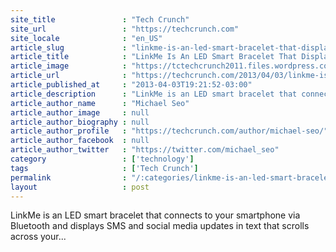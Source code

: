 ```yaml
---
site_title               : "Tech Crunch"
site_url                 : "https://techcrunch.com"
site_locale              : "en_US"
article_slug             : "linkme-is-an-led-smart-bracelet-that-displays-scrolling-lines-of-text"
article_title            : "LinkMe Is An LED Smart Bracelet That Displays Scrolling Lines Of Text"
article_image            : "https://tctechcrunch2011.files.wordpress.com/2013/04/linkme-blue.jpg?w=600&h=400&crop=1"
article_url              : "https://techcrunch.com/2013/04/03/linkme-is-an-led-smart-bracelet-that-displays-scrolling-lines-of-text/"
article_published_at     : "2013-04-03T19:21:52-03:00"
article_description      : "LinkMe is an LED smart bracelet that connects to your smartphone via Bluetooth and displays SMS and social media updates in text that scrolls across your..."
article_author_name      : "Michael Seo"
article_author_image     : null
article_author_biography : null
article_author_profile   : "https://techcrunch.com/author/michael-seo/"
article_author_facebook  : null
article_author_twitter   : "https://twitter.com/michael_seo"
category                 : ['technology']
tags                     : ['Tech Crunch']
permalink                : "/:categories/linkme-is-an-led-smart-bracelet-that-displays-scrolling-lines-of-text/"
layout                   : post
---
```


LinkMe is an LED smart bracelet that connects to your smartphone via Bluetooth and displays SMS and social media updates in text that scrolls across your...
